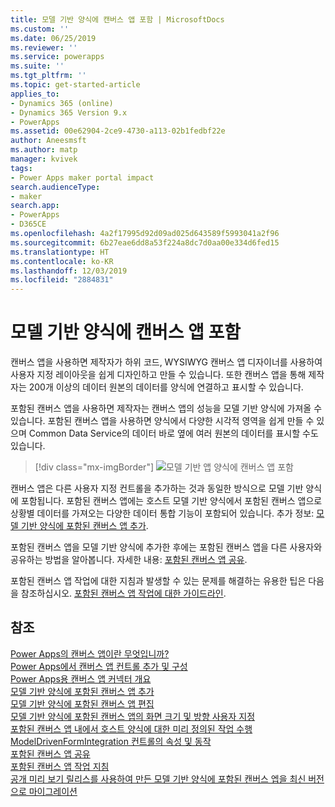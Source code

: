 ```yaml
---
title: 모델 기반 양식에 캔버스 앱 포함 | MicrosoftDocs
ms.custom: ''
ms.date: 06/25/2019
ms.reviewer: ''
ms.service: powerapps
ms.suite: ''
ms.tgt_pltfrm: ''
ms.topic: get-started-article
applies_to:
- Dynamics 365 (online)
- Dynamics 365 Version 9.x
- PowerApps
ms.assetid: 00e62904-2ce9-4730-a113-02b1fedbf22e
author: Aneesmsft
ms.author: matp
manager: kvivek
tags:
- Power Apps maker portal impact
search.audienceType:
- maker
search.app:
- PowerApps
- D365CE
ms.openlocfilehash: 4a2f17995d92d09ad025d643589f5993041a2f96
ms.sourcegitcommit: 6b27eae6dd8a53f224a8dc7d0aa00e334d6fed15
ms.translationtype: HT
ms.contentlocale: ko-KR
ms.lasthandoff: 12/03/2019
ms.locfileid: "2884831"
---
```

# <a name="embed-a-canvas-app-on-a-model-driven-form"></a>모델 기반 양식에 캔버스 앱 포함

캔버스 앱을 사용하면 제작자가 하위 코드, WYSIWYG 캔버스 앱 디자이너를 사용하여 사용자 지정 레이아웃을 쉽게 디자인하고 만들 수 있습니다. 또한 캔버스 앱을 통해 제작자는 200개 이상의 데이터 원본의 데이터를 양식에 연결하고 표시할 수 있습니다.

포함된 캔버스 앱을 사용하면 제작자는 캔버스 앱의 성능을 모델 기반 양식에 가져올 수 있습니다. 포함된 캔버스 앱을 사용하면 양식에서 다양한 시각적 영역을 쉽게 만들 수 있으며 Common Data Service의 데이터 바로 옆에 여러 원본의 데이터를 표시할 수도 있습니다.

   > [!div class="mx-imgBorder"] 
   > ![모델 기반 앱 양식에 캔버스 앱 포함](media/embed-canvas-app-in-form.png "모델 기반 앱 양식에 캔버스 앱 포함")

캔버스 앱은 다른 사용자 지정 컨트롤을 추가하는 것과 동일한 방식으로 모델 기반 양식에 포함됩니다. 포함된 캔버스 앱에는 호스트 모델 기반 양식에서 포함된 캔버스 앱으로 상황별 데이터를 가져오는 다양한 데이터 통합 기능이 포함되어 있습니다. 추가 정보: [모델 기반 양식에 포함된 캔버스 앱 추가](embedded-canvas-app-add-classic-designer.md).

포함된 캔버스 앱을 모델 기반 양식에 추가한 후에는 포함된 캔버스 앱을 다른 사용자와 공유하는 방법을 알아봅니다. 자세한 내용: [포함된 캔버스 앱 공유](share-embedded-canvas-app.md).

포함된 캔버스 앱 작업에 대한 지침과 발생할 수 있는 문제를 해결하는 유용한 팁은 다음을 참조하십시오. [포함된 캔버스 앱 작업에 대한 가이드라인](embedded-canvas-app-guidelines.md).

## <a name="see-also"></a>참조
[Power Apps의 캔버스 앱이란 무엇입니까?](../canvas-apps/getting-started.md) <br />
[Power Apps에서 캔버스 앱 컨트롤 추가 및 구성](../canvas-apps/add-configure-controls.md) <br />
[Power Apps용 캔버스 앱 커넥터 개요](../canvas-apps/connections-list.md) <br />
[모델 기반 양식에 포함된 캔버스 앱 추가](embedded-canvas-app-add-classic-designer.md) <br />
[모델 기반 양식에 포함된 캔버스 앱 편집](embedded-canvas-app-edit-classic-designer.md) <br />
[모델 기반 양식에 포함된 캔버스 앱의 화면 크기 및 방향 사용자 지정](embedded-canvas-app-customize-screen.md) <br />
[포함된 캔버스 앱 내에서 호스트 양식에 대한 미리 정의된 작업 수행](embedded-canvas-app-actions.md) <br />
[ModelDrivenFormIntegration 컨트롤의 속성 및 동작](embedded-canvas-app-properties-actions.md) <br />
[포함된 캔버스 앱 공유](share-embedded-canvas-app.md) <br />
[포함된 캔버스 앱 작업 지침](embedded-canvas-app-guidelines.md) <br />
[공개 미리 보기 릴리스를 사용하여 만든 모델 기반 양식에 포함된 캔버스 엡을 최신 버전으로 마이그레이션](embedded-canvas-app-migrate-from-preview.md) <br />
